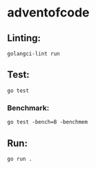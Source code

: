 # adventofcode

## Linting:

`golangci-lint run`

## Test:

`go test`

### Benchmark:

`go test -bench=B -benchmem`

## Run:

`go run .`